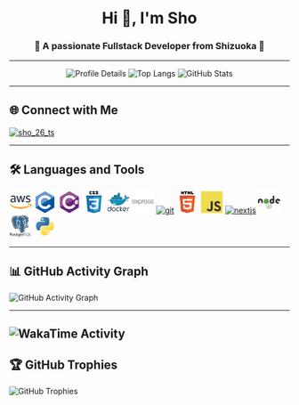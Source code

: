 <h1 align="center">Hi 👋, I'm Sho</h1>
<h3 align="center">🌟 A passionate Fullstack Developer from Shizuoka 🌟</h3>

---

<p align="center">
  <img alt="Profile Details" src="https://github-profile-summary-cards.vercel.app/api/cards/profile-details?username=Sho0226&theme=ocean_dark" />
  <img alt="Top Langs" height="150px" src="https://github-readme-stats.vercel.app/api/top-langs/?username=Sho0226&layout=compact&count_private=true&show_icons=true&theme=ocean_dark" />
  <img alt="GitHub Stats" height="150px" src="https://github-readme-stats.vercel.app/api?username=Sho0226&count_private=true&show_icons=true&theme=ocean_dark" />
</p>

---


## 🌐 Connect with Me

<p align="left">
  <a href="https://twitter.com/sho_26_ts" target="_blank"><img align="center" src="https://raw.githubusercontent.com/rahuldkjain/github-profile-readme-generator/master/src/images/icons/Social/twitter.svg" alt="sho_26_ts" height="30" width="40" /></a>
</p>

---

## 🛠️ Languages and Tools

<p align="left">
  <a href="https://aws.amazon.com" target="_blank"><img src="https://raw.githubusercontent.com/devicons/devicon/master/icons/amazonwebservices/amazonwebservices-original-wordmark.svg" alt="aws" width="40" height="40"/></a>
  <a href="https://www.cprogramming.com/" target="_blank"><img src="https://raw.githubusercontent.com/devicons/devicon/master/icons/c/c-original.svg" alt="c" width="40" height="40"/></a>
  <a href="https://www.w3schools.com/cs/" target="_blank"><img src="https://raw.githubusercontent.com/devicons/devicon/master/icons/csharp/csharp-original.svg" alt="csharp" width="40" height="40"/></a>
  <a href="https://www.w3schools.com/css/" target="_blank"><img src="https://raw.githubusercontent.com/devicons/devicon/master/icons/css3/css3-original-wordmark.svg" alt="css3" width="40" height="40"/></a>
  <a href="https://www.docker.com/" target="_blank"><img src="https://raw.githubusercontent.com/devicons/devicon/master/icons/docker/docker-original-wordmark.svg" alt="docker" width="40" height="40"/></a>
  <a href="https://expressjs.com/" target="_blank"><img src="https://raw.githubusercontent.com/devicons/devicon/master/icons/express/express-original-wordmark.svg" alt="express" width="40" height="40"/></a>
  <a href="https://git-scm.com/" target="_blank"><img src="https://www.vectorlogo.zone/logos/git-scm/git-scm-icon.svg" alt="git" width="40" height="40"/></a>
  <a href="https://www.w3.org/html/" target="_blank"><img src="https://raw.githubusercontent.com/devicons/devicon/master/icons/html5/html5-original-wordmark.svg" alt="html5" width="40" height="40"/></a>
  <a href="https://developer.mozilla.org/en-US/docs/Web/JavaScript" target="_blank"><img src="https://raw.githubusercontent.com/devicons/devicon/master/icons/javascript/javascript-original.svg" alt="javascript" width="40" height="40"/></a>
  <a href="https://nextjs.org/" target="_blank"><img src="https://cdn.worldvectorlogo.com/logos/nextjs-2.svg" alt="nextjs" width="40" height="40"/></a>
  <a href="https://nodejs.org/" target="_blank"><img src="https://raw.githubusercontent.com/devicons/devicon/master/icons/nodejs/nodejs-original-wordmark.svg" alt="nodejs" width="40" height="40"/></a>
  <a href="https://www.postgresql.org/" target="_blank"><img src="https://raw.githubusercontent.com/devicons/devicon/master/icons/postgresql/postgresql-original-wordmark.svg" alt="postgresql" width="40" height="40"/></a>
  <a href="https://www.python.org/" target="_blank"><img src="https://raw.githubusercontent.com/devicons/devicon/master/icons/python/python-original.svg" alt="python" width="40" height="40"/></a>
  <a href"https://reactjs.org/" target="_blank"><img src"https://raw.githubusercontent.com/devicons/devicon/master/icons/react/react-original-wordmark.svg"></a>
</p>

---

## 📊 GitHub Activity Graph

![GitHub Activity Graph](https://github-readme-activity-graph.vercel.app/graph?username=Sho0226&theme=tokyo-night)

---
<img
  src="[https://github.com/Sho0226/Sho0226/blob/main/images/stat.svg](https://github.com/Sho0226/Sho0226/blob/main/images/stat.svg)"
  alt="WakaTime Activity"
/>
---

## 🏆 GitHub Trophies

![GitHub Trophies](https://github-profile-trophy.vercel.app/?username=Sho0226&theme=darkhub&no-frame=true&margin-w=15)


